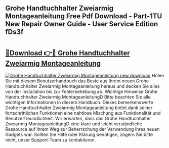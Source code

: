 ## Grohe Handtuchhalter Zweiarmig Montageanleitung Free Pdf Download - Part-1TU New Repair Owner Guide - User Service Edition fDs3f

# <h2><a href="http://df8lepe.blite.top/?on=Grohe+Handtuchhalter+Zweiarmig+Montageanleitung">🔗Download 👉🔴 Grohe Handtuchhalter Zweiarmig Montageanleitung</a></h2>

[![Grohe Handtuchhalter Zweiarmig Montageanleitung new download](https://i.imgur.com/lujVjoI.png)](http://df8lepe.blite.top/?on=Grohe+Handtuchhalter+Zweiarmig+Montageanleitung)
Holen Sie mit diesem Benutzerhandbuch das Beste aus Ihrem neuen Grohe Handtuchhalter Zweiarmig Montageanleitung heraus und decken Sie alles von der Installation bis zur Fehlerbehebung ab. Wichtige Hinweise Grohe Handtuchhalter Zweiarmig MontageanleitungD Bitte beachten Sie alle wichtigen Informationen in diesem Handbuch. Dieses bemerkenswerte Grohe Handtuchhalter Zweiarmig Montageanleitung bietet dank seiner fortschrittlichen Funktionen eine nahtlose Mischung aus Funktionalität und Benutzerfreundlichkeit. Wir erwarten, dass das Grohe Handtuchhalter Zweiarmig MontageanleitungD eine klare und leicht verständliche Ressource auf Ihrem Weg zur Beherrschung der Verwendung Ihres neuen Gadgets war. Sollten Sie Hilfe oder Klärung benötigen, zögern Sie bitte nicht, unser Support-Team zu kontaktieren.
